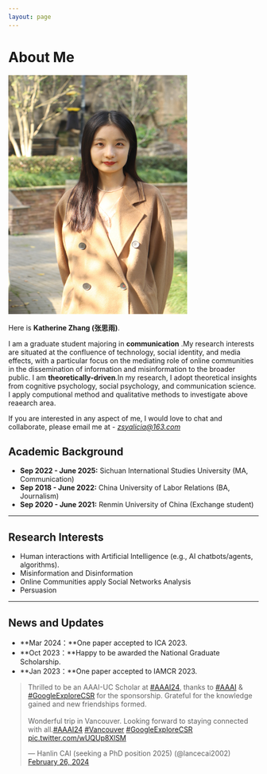 ```yaml
---
layout: page
---
```


# About Me

<img src="images/caihanlin.jpg" class="floatpic" width="360" height="480">

Here is **Katherine Zhang (张思雨)**.

I am a graduate student majoring in **communication** .My research interests are situated at the confluence of technology, social identity, and media effects, with a particular focus on the mediating role of online communities in the dissemination of information and misinformation to the broader public. 
I am **theoretically-driven**.In my research, I adopt theoretical insights from cognitive psychology, social psychology, and communication science. I apply computional method and qualitative methods to investigate above reaearch area.

If you are interested in any aspect of me, I would love to chat and collaborate, please email me at - *zsyalicia@163.com*

## Academic Background

- **Sep 2022 - June 2025:** Sichuan International Studies University (MA, Communication)
- **Sep 2018 - June 2022:** China University of Labor Relations (BA, Journalism)
- **Sep 2020 - June 2021:** Renmin University of China (Exchange student)

---

## Research Interests

- Human interactions with Artificial Intelligence (e.g., AI chatbots/agents, algorithms).
- Misinformation and Disinformation
- Online Communities apply Social Networks Analysis
- Persuasion

---

## News and Updates

- **Mar 2024：**One paper accepted to ICA 2023.
- **Oct 2023：**Happy to be awarded the National Graduate Scholarship.
- **Jan 2023：**One paper accepted to IAMCR 2023.


<blockquote class="twitter-tweet"><p lang="en" dir="ltr">Thrilled to be an AAAI-UC Scholar at <a href="https://twitter.com/hashtag/AAAI24?src=hash&amp;ref_src=twsrc%5Etfw">#AAAI24</a>, thanks to <a href="https://twitter.com/hashtag/AAAI?src=hash&amp;ref_src=twsrc%5Etfw">#AAAI</a> &amp; <a href="https://twitter.com/hashtag/GoogleExploreCSR?src=hash&amp;ref_src=twsrc%5Etfw">#GoogleExploreCSR</a> for the sponsorship. Grateful for the knowledge gained and new friendships formed.<br><br>Wonderful trip in Vancouver. Looking forward to staying connected with all.<a href="https://twitter.com/hashtag/AAAI24?src=hash&amp;ref_src=twsrc%5Etfw">#AAAI24</a> <a href="https://twitter.com/hashtag/Vancouver?src=hash&amp;ref_src=twsrc%5Etfw">#Vancouver</a> <a href="https://twitter.com/hashtag/GoogleExploreCSR?src=hash&amp;ref_src=twsrc%5Etfw">#GoogleExploreCSR</a> <a href="https://t.co/wUQUp8XlSM">pic.twitter.com/wUQUp8XlSM</a></p>&mdash; Hanlin CAI (seeking a PhD position 2025) (@lancecai2002) <a href="https://twitter.com/lancecai2002/status/1762210025173344260?ref_src=twsrc%5Etfw">February 26, 2024</a></blockquote> <script async src="https://platform.twitter.com/widgets.js" charset="utf-8"></script>

